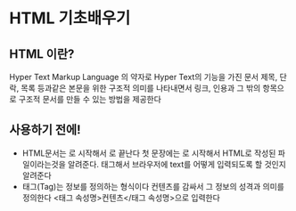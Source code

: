 # HTML 기초배우기
## HTML 이란?
 Hyper Text Markup Language 의 약자로 Hyper Text의 기능을 가진 문서
    제목, 단락, 목록 등과같은 본문을 위한 구조적 의미를 나타내면서 링크, 인용과 그 밖의 항목으로 구조적 문서를 만들 수 있는 방법을 제공한다

## 사용하기 전에!
- HTML문서는 <html>로 시작해서 </html>로 끝난다
    첫 문장에는 <!DOCTYPE html>로 시작해서 HTML로 작성된 파일이라는것을 알려준다.
    <meta charset ="UTF-08">태그해서 브라우저에 text를 어떻게 입력되도록 할 것인지 알려준다
- 태그(Tag)는 정보를 정의하는 형식이다
    컨텐츠를 감싸서 그 정보의 성격과 의미를 정의한다
    <태그 속성명>컨텐츠</태그 속성명>으로 입력한다
    